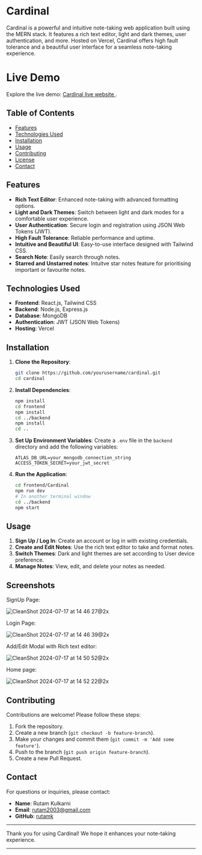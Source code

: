 
# Cardinal

Cardinal is a powerful and intuitive note-taking web application built using the MERN stack. It features a rich text editor, light and dark themes, user authentication, and more. Hosted on Vercel, Cardinal offers high fault tolerance and a beautiful user interface for a seamless note-taking experience.

# Live Demo

Explore the live demo: [ Cardinal live website ](https://cardinal-rho.vercel.app).

## Table of Contents
- [Features](#features)
- [Technologies Used](#technologies-used)
- [Installation](#installation)
- [Usage](#usage)
- [Contributing](#contributing)
- [License](#license)
- [Contact](#contact)

## Features
- **Rich Text Editor**: Enhanced note-taking with advanced formatting options.
- **Light and Dark Themes**: Switch between light and dark modes for a comfortable user experience.
- **User Authentication**: Secure login and registration using JSON Web Tokens (JWT).
- **High Fault Tolerance**: Reliable performance and uptime.
- **Intuitive and Beautiful UI**: Easy-to-use interface designed with Tailwind CSS.
- **Search Note**: Easily search through notes.
- **Starred and Unstarred notes**: Intuitve star notes feature for prioritising important or favourite notes.

## Technologies Used
- **Frontend**: React.js, Tailwind CSS
- **Backend**: Node.js, Express.js
- **Database**: MongoDB
- **Authentication**: JWT (JSON Web Tokens)
- **Hosting**: Vercel

## Installation
1. **Clone the Repository**:
   ```bash
   git clone https://github.com/yourusername/cardinal.git
   cd cardinal
   ```

2. **Install Dependencies**:
   ```bash
   npm install
   cd frontend
   npm install
   cd ../backend
   npm install
   cd ..
   ```

3. **Set Up Environment Variables**:
   Create a `.env` file in the `backend` directory and add the following variables:
   ```env
   ATLAS_DB_URL=your_mongodb_connection_string
   ACCESS_TOKEN_SECRET=your_jwt_secret
   ```

4. **Run the Application**:
   ```bash
   cd frontend/Cardinal
   npm run dev
   # In another terminal window
   cd ../backend
   npm start
   ```

## Usage
1. **Sign Up / Log In**: Create an account or log in with existing credentials.
2. **Create and Edit Notes**: Use the rich text editor to take and format notes.
3. **Switch Themes**: Dark and light themes are set according to User device preference.
4. **Manage Notes**: View, edit, and delete your notes as needed.

## Screenshots

SignUp Page:

![CleanShot 2024-07-17 at 14 46 27@2x](https://github.com/user-attachments/assets/10748a00-106e-4b4a-add1-f11b1662f3b1)

Login Page: 

![CleanShot 2024-07-17 at 14 46 39@2x](https://github.com/user-attachments/assets/960017db-c4e0-4c0a-9ad9-d04e4f3f8419)

Add/Edit Modal with Rich text editor:

![CleanShot 2024-07-17 at 14 50 52@2x](https://github.com/user-attachments/assets/e590eb95-d0b8-4655-b44c-42f391320d43)

Home page:

![CleanShot 2024-07-17 at 14 52 22@2x](https://github.com/user-attachments/assets/49493834-031c-41e8-b3c2-f2fec5914cbf)


## Contributing
Contributions are welcome! Please follow these steps:
1. Fork the repository.
2. Create a new branch (`git checkout -b feature-branch`).
3. Make your changes and commit them (`git commit -m 'Add some feature'`).
4. Push to the branch (`git push origin feature-branch`).
5. Create a new Pull Request.

## Contact
For questions or inquiries, please contact:
- **Name**: Rutam Kulkarni
- **Email**: rutam2003@gmail.com
- **GitHub**: [rutamk](https://github.com/rutamk)

---

Thank you for using Cardinal! We hope it enhances your note-taking experience.

---
